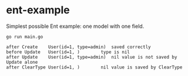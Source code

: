 # ent-example

Simplest possible Ent example: one model with one field.

```shell
go run main.go
```
```shell
after Create	User(id=1, type=admin)	saved correctly
before Update	User(id=1, )		type is nil
after Update	User(id=1, type=admin)	nil value is not saved by Update alone
after ClearType	User(id=1, )		nil value is saved by ClearType
```